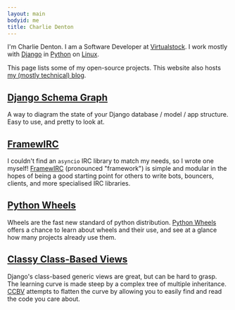 ```yaml
---
layout: main
bodyid: me
title: Charlie Denton
---
```


I'm Charlie Denton. I am a Software Developer at [Virtualstock][virtualstock]. I work mostly with [Django][django] in [Python][python] on [Linux][manjaro].

This page lists some of my open-source projects. This website also hosts [my (mostly technical) blog](/posts/).

## [Django Schema Graph][django-schema-graph]

A way to diagram the state of your Django database / model / app structure. Easy to use, and pretty to look at.

## [FramewIRC][framewirc]

I couldn't find an `asyncio` IRC library to match my needs, so I wrote one myself! [FramewIRC][framewirc] (pronounced "framework") is simple and modular in the hopes of being a good starting point for others to write bots, bouncers, clients, and more specialised IRC libraries.


## [Python Wheels][pythonwheels]

Wheels are the fast new standard of python distribution. [Python Wheels][pythonwheels] offers a chance to learn about wheels and their use, and see at a glance how many projects already use them.

## [Classy Class-Based Views][ccbv]

Django's class-based generic views are great, but can be hard to grasp. The learning curve is made steep by a complex tree of multiple inheritance. [CCBV][ccbv] attempts to flatten the curve by allowing you to easily find and read the code you care about.

[ccbv]: http://ccbv.co.uk/
[django]: https://djangoproject.com
[django-schema-graph]: https://github.com/meshy/django-schema-graph/
[framewirc]: https://github.com/meshy/framewirc/
[manjaro]: https://manjaro.org
[python]: https://www.python.org/
[pythonwheels]: http://pythonwheels.com/
[virtualstock]: http://virtualstock.co.uk/
